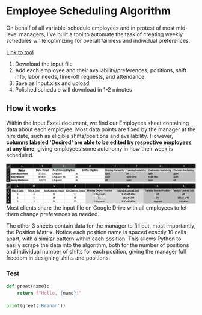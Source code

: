 # Employee Scheduling Algorithm

On behalf of all variable-schedule employees and in protest of most mid-level managers, I've built a tool to automate the task of creating weekly schedules while optimizing for overall fairness and individual preferences.

[Link to tool](https://brananharrison.github.io/EmployeeScheduler/)

1) Download the input file
2) Add each employee and their availability/preferences, positions, shift info, labor needs, time-off requests, and attendance.
3) Save as Input.xlsx and upload
4) Polished schedule will download in 1-2 minutes

## How it works

Within the Input Excel document, we find our Employees sheet containing data about each employee. Most data points are fixed by the manager at the hire date, such as eligible shifts/positions and availability. However, **columns labeled 'Desired' are able to be edited by respective employees at any time**, giving employees some autonomy in how their week is scheduled. 

![Img1](https://github.com/brananharrison/EmployeeScheduler/blob/master/img/sched1.png)
![Img2](https://github.com/brananharrison/EmployeeScheduler/blob/master/img/sched2.png)
Most clients share the input file on Google Drive with all employees to let them change preferences as needed.

The other 3 sheets contain data for the manager to fill out, most importantly, the Position Matrix. Notice each position name is spaced exactly 10 cells apart, with a similar pattern within each position. This allows Python to easily scrape the data into the algorithm, both for the number of positions and individual number of shifts for each position, giving the manager full freedom in designing shifts and positions.



### Test
```python
def greet(name):
    return f"Hello, {name}!"

print(greet('Branan'))
